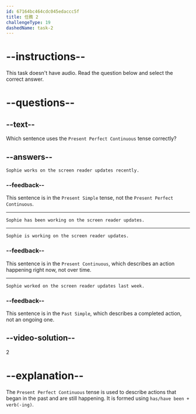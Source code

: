 ```yaml
---
id: 67164bc464cdc045edaccc5f
title: 任務 2
challengeType: 19
dashedName: task-2
---
```


# --instructions--

This task doesn't have audio. Read the question below and select the correct answer.

# --questions--

## --text--

Which sentence uses the `Present Perfect Continuous` tense correctly?

## --answers--

`Sophie works on the screen reader updates recently.`

### --feedback--

This sentence is in the `Present Simple` tense, not the `Present Perfect Continuous`.

---

`Sophie has been working on the screen reader updates.`

---

`Sophie is working on the screen reader updates.`

### --feedback--

This sentence is in the `Present Continuous`, which describes an action happening right now, not over time.

---

`Sophie worked on the screen reader updates last week.`

### --feedback--

This sentence is in the `Past Simple`, which describes a completed action, not an ongoing one.

## --video-solution--

2

# --explanation--

The `Present Perfect Continuous` tense is used to describe actions that began in the past and are still happening. It is formed using `has/have been + verb(-ing)`.
